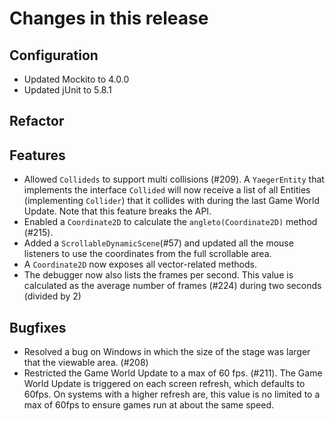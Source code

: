 # Changes in this release

## Configuration

* Updated Mockito to 4.0.0
* Updated jUnit to 5.8.1

## Refactor

## Features

* Allowed `Collideds` to support multi collisions (#209). A `YaegerEntity`
  that implements the interface `Collided` will now receive a list of all
  Entities (implementing `Collider`) that it collides with during the last Game
  World Update. Note that this feature breaks the API.
* Enabled a  `Coordinate2D` to calculate the `angleto(Coordinate2D)` method
  (#215).
* Added a `ScrollableDynamicScene`(#57) and updated all the mouse listeners to
  use the coordinates from the full scrollable area.
* A `Coordinate2D` now exposes all vector-related methods.
* The debugger now also lists the frames per second. This value is
  calculated as the average number of frames (#224) during two seconds
  (divided by 2)

## Bugfixes

* Resolved a bug on Windows in which the size of the stage was larger that the
  viewable area. (#208)
* Restricted the Game World Update to a max of 60 fps. (#211). The Game
  World Update is triggered on each screen refresh, which defaults to 60fps.
  On systems with a higher refresh are, this value is no limited to a max of
  60fps to ensure games run at about the same speed.
